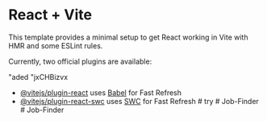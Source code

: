 # React + Vite

This template provides a minimal setup to get React working in Vite with HMR and some ESLint rules.

Currently, two official plugins are available:

"aded "jxCHBizvx

- [@vitejs/plugin-react](https://github.com/vitejs/vite-plugin-react/blob/main/packages/plugin-react/README.md) uses [Babel](https://babeljs.io/) for Fast Refresh
- [@vitejs/plugin-react-swc](https://github.com/vitejs/vite-plugin-react-swc) uses [SWC](https://swc.rs/) for Fast Refresh
#   t r y 
 
 #   J o b - F i n d e r  
 #   J o b - F i n d e r  
 